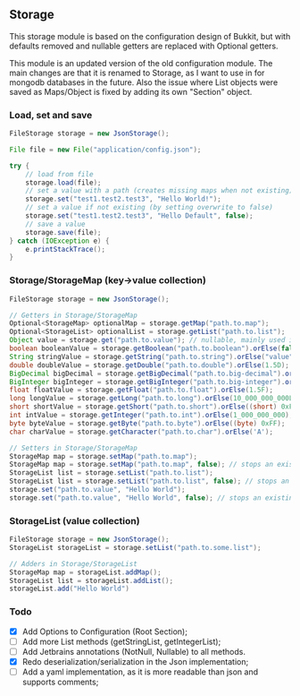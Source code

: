 ## Storage
This storage module is based on the configuration design of Bukkit, but with defaults removed and nullable getters are replaced with Optional getters.

This module is an updated version of the old configuration module. The main changes are that it is renamed to Storage, as I want to use in for mongodb databases in the future. Also the issue where List objects were saved as Maps/Object is fixed by adding its own "Section" object.

### Load, set and save
```java
FileStorage storage = new JsonStorage();

File file = new File("application/config.json");

try {
    // load from file
    storage.load(file);
    // set a value with a path (creates missing maps when not existing)
    storage.set("test1.test2.test3", "Hello World!");
    // set a value if not existing (by setting overwrite to false) 
    storage.set("test1.test2.test3", "Hello Default", false);
    // save a value
    storage.save(file);
} catch (IOException e) {
    e.printStackTrace();
}
```

### Storage/StorageMap (key->value collection)
```java
FileStorage storage = new JsonStorage();

// Getters in Storage/StorageMap
Optional<StorageMap> optionalMap = storage.getMap("path.to.map");
Optional<StorageList> optionalList = storage.getList("path.to.list");
Object value = storage.get("path.to.value"); // nullable, mainly used internally
boolean booleanValue = storage.getBoolean("path.to.boolean").orElse(false);
String stringValue = storage.getString("path.to.string").orElse("value");
double doubleValue = storage.getDouble("path.to.double").orElse(1.5D);
BigDecimal bigDecimal = storage.getBigDecimal("path.to.big-decimal").orElse(new BigDecimal("1.5"));
BigInteger bigInteger = storage.getBigInteger("path.to.big-integer").orElse(new BigInteger("10_000_000_000"));
float floatValue = storage.getFloat("path.to.float").orElse(1.5F);
long longValue = storage.getLong("path.to.long").orElse(10_000_000_000L);
short shortValue = storage.getShort("path.to.short").orElse((short) 0xFFFF);
int intValue = storage.getInteger("path.to.int").orElse(1_000_000_000);
byte byteValue = storage.getByte("path.to.byte").orElse((byte) 0xFF);
char charValue = storage.getCharacter("path.to.char").orElse('A');

// Setters in Storage/StorageMap
StorageMap map = storage.setMap("path.to.map");
StorageMap map = storage.setMap("path.to.map", false); // stops an existing map from being overwritten
StorageList list = storage.setList("path.to.list");
StorageList list = storage.setList("path.to.list", false); // stops an existing list from being overwritten
storage.set("path.to.value", "Hello World");
storage.set("path.to.value", "Hello World", false); // stops an existing value from being overwritten
```

### StorageList (value collection)
```java
FileStorage storage = new JsonStorage();
StorageList storageList = storage.setList("path.to.some.list");

// Adders in Storage/StorageList
StorageMap map = storageList.addMap();
StorageList list = storageList.addList();
storageList.add("Hello World")
```

### Todo
- [x] Add Options to Configuration (Root Section);
- [ ] Add more List methods (getStringList, getIntegerList);
- [ ] Add Jetbrains annotations (NotNull, Nullable) to all methods.
- [x] Redo deserialization/serialization in the Json implementation;
- [ ] Add a yaml implementation, as it is more readable than json and supports comments;
